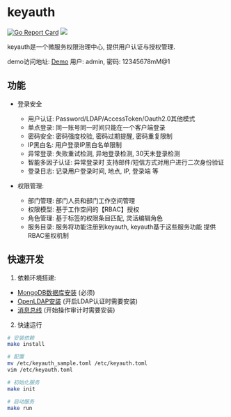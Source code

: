 # keyauth

[![Go Report Card](https://goreportcard.com/badge/github.com/infraboard/keyauth)](https://goreportcard.com/report/github.com/infraboard/keyauth)
![](https://img.shields.io/github/license/infraboard/keyauth)

keyauth是一个微服务权限治理中心, 提供用户认证与授权管理.

demo访问地址: [Demo](http://keyauth.nbtuan.vip/) 用户: admin, 密码: 12345678mM@1

## 功能

+ 登录安全
    + 用户认证: Password/LDAP/AccessToken/Oauth2.0其他模式
    + 单点登录: 同一账号同一时间只能在一个客户端登录
    + 密码安全: 密码强度校验, 密码过期提醒, 密码重复限制
    + IP黑白名: 用户登录IP黑白名单限制
    + 异常登录: 失败重试检测, 异地登录检测, 30天未登录检测
    + 智能多因子认证: 异常登录时 支持邮件/短信方式对用户进行二次身份验证
    + 登录日志: 记录用户登录时间, 地点, IP, 登录端 等

+ 权限管理: 
    + 部门管理: 部门人员和部门工作空间管理
    + 权限模型: 基于工作空间的【RBAC】授权 
    + 角色管理: 基于标签的权限条目匹配, 灵活编辑角色
    + 服务目录: 服务将功能注册到keyauth, keyauth基于这些服务功能 提供RBAC鉴权机制

## 快速开发

1. 依赖环境搭建:

+ [MongoDB数据库安装](./docs/mongodb/install.md) (必须)
+ [OpenLDAP安装](./docs/ldap/install.md) (开启LDAP认证时需要安装)
+ [消息总线](./docs/bus/install.md) (开始操作审计时需要安装)


2. 快速运行

```sh
# 安装依赖
make install

# 配置
mv /etc/keyauth_sample.toml /etc/keyauth.toml
vim /etc/keyauth.toml

# 初始化服务
make init

# 启动服务
make run
```